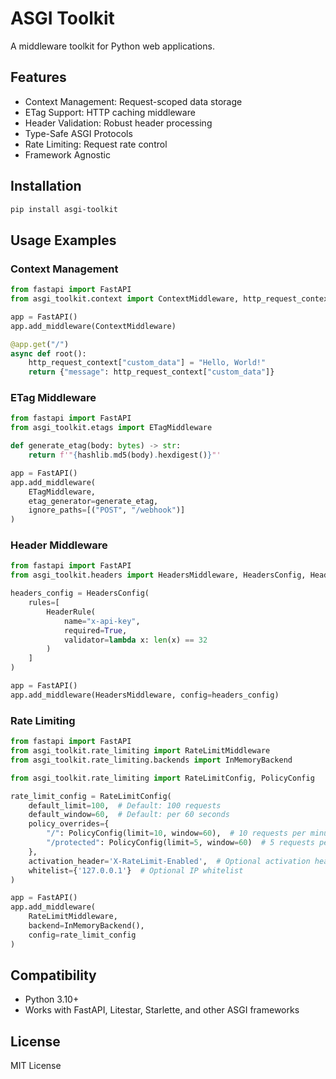# ASGI Toolkit

A middleware toolkit for Python web applications.

## Features

- Context Management: Request-scoped data storage
- ETag Support: HTTP caching middleware
- Header Validation: Robust header processing
- Type-Safe ASGI Protocols
- Rate Limiting: Request rate control
- Framework Agnostic

## Installation

```bash
pip install asgi-toolkit
```

## Usage Examples

### Context Management

```python
from fastapi import FastAPI
from asgi_toolkit.context import ContextMiddleware, http_request_context

app = FastAPI()
app.add_middleware(ContextMiddleware)

@app.get("/")
async def root():
    http_request_context["custom_data"] = "Hello, World!"
    return {"message": http_request_context["custom_data"]}
```

### ETag Middleware

```python
from fastapi import FastAPI
from asgi_toolkit.etags import ETagMiddleware

def generate_etag(body: bytes) -> str:
    return f'"{hashlib.md5(body).hexdigest()}"'

app = FastAPI()
app.add_middleware(
    ETagMiddleware,
    etag_generator=generate_etag,
    ignore_paths=[("POST", "/webhook")]
)
```

### Header Middleware

```python
from fastapi import FastAPI
from asgi_toolkit.headers import HeadersMiddleware, HeadersConfig, HeaderRule

headers_config = HeadersConfig(
    rules=[
        HeaderRule(
            name="x-api-key", 
            required=True, 
            validator=lambda x: len(x) == 32
        )
    ]
)

app = FastAPI()
app.add_middleware(HeadersMiddleware, config=headers_config)
```

### Rate Limiting

```python
from fastapi import FastAPI
from asgi_toolkit.rate_limiting import RateLimitMiddleware
from asgi_toolkit.rate_limiting.backends import InMemoryBackend

from asgi_toolkit.rate_limiting import RateLimitConfig, PolicyConfig

rate_limit_config = RateLimitConfig(
    default_limit=100,  # Default: 100 requests
    default_window=60,  # Default: per 60 seconds
    policy_overrides={
        "/": PolicyConfig(limit=10, window=60),  # 10 requests per minute
        "/protected": PolicyConfig(limit=5, window=60)  # 5 requests per minute
    },
    activation_header='X-RateLimit-Enabled',  # Optional activation header
    whitelist={'127.0.0.1'}  # Optional IP whitelist
)

app = FastAPI()
app.add_middleware(
    RateLimitMiddleware, 
    backend=InMemoryBackend(),
    config=rate_limit_config
)
```

## Compatibility

- Python 3.10+
- Works with FastAPI, Litestar, Starlette, and other ASGI frameworks

## License

MIT License
